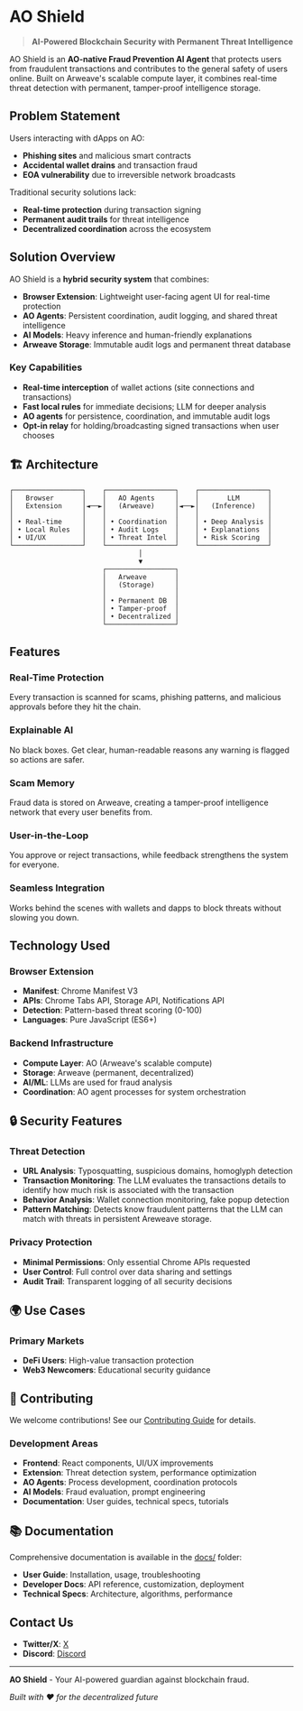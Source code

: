# AO Shield 

> **AI-Powered Blockchain Security with Permanent Threat Intelligence**

AO Shield is an **AO-native Fraud Prevention AI Agent** that protects users from fraudulent transactions and contributes to the general safety of users online. Built on Arweave's scalable compute layer, it combines real-time threat detection with permanent, tamper-proof intelligence storage.

## Problem Statement

Users interacting with dApps on AO:
- **Phishing sites** and malicious smart contracts
- **Accidental wallet drains** and transaction fraud
- **EOA vulnerability** due to irreversible network broadcasts

Traditional security solutions lack:
- **Real-time protection** during transaction signing
- **Permanent audit trails** for threat intelligence
- **Decentralized coordination** across the ecosystem

## Solution Overview

AO Shield is a **hybrid security system** that combines:

- **Browser Extension**: Lightweight user-facing agent UI for real-time protection
- **AO Agents**: Persistent coordination, audit logging, and shared threat intelligence
- **AI Models**: Heavy inference and human-friendly explanations
- **Arweave Storage**: Immutable audit logs and permanent threat database

### Key Capabilities

- **Real-time interception** of wallet actions (site connections and transactions)
- **Fast local rules** for immediate decisions; LLM for deeper analysis
- **AO agents** for persistence, coordination, and immutable audit logs
- **Opt-in relay** for holding/broadcasting signed transactions when user chooses

## 🏗️ Architecture

```
┌─────────────────┐    ┌─────────────────┐    ┌─────────────────┐
│   Browser       │    │   AO Agents     │    │       LLM       │
│   Extension     │◄──►│   (Arweave)     │◄──►│   (Inference)   │
│                 │    │                 │    │                 │
│ • Real-time     │    │ • Coordination  │    │ • Deep Analysis │
│ • Local Rules   │    │ • Audit Logs    │    │ • Explanations  │
│ • UI/UX         │    │ • Threat Intel  │    │ • Risk Scoring  │
└─────────────────┘    └─────────────────┘    └─────────────────┘
                                │
                                ▼
                       ┌─────────────────┐
                       │   Arweave       │
                       │   (Storage)     │
                       │                 │
                       │ • Permanent DB  │
                       │ • Tamper-proof  │
                       │ • Decentralized │
                       └─────────────────┘
```

## Features

### Real-Time Protection
Every transaction is scanned for scams, phishing patterns, and malicious approvals before they hit the chain.

### Explainable AI
No black boxes. Get clear, human-readable reasons any warning is flagged so actions are safer.

### Scam Memory
Fraud data is stored on Arweave, creating a tamper-proof intelligence network that every user benefits from.

### User-in-the-Loop
You approve or reject transactions, while feedback strengthens the system for everyone.

### Seamless Integration
Works behind the scenes with wallets and dapps to block threats without slowing you down.

## Technology Used

### Browser Extension
- **Manifest**: Chrome Manifest V3
- **APIs**: Chrome Tabs API, Storage API, Notifications API
- **Detection**: Pattern-based threat scoring (0-100)
- **Languages**: Pure JavaScript (ES6+)

### Backend Infrastructure
- **Compute Layer**: AO (Arweave's scalable compute)
- **Storage**: Arweave (permanent, decentralized)
- **AI/ML**: LLMs are used for fraud analysis
- **Coordination**: AO agent processes for system orchestration

## 🔒 Security Features

### Threat Detection
- **URL Analysis**: Typosquatting, suspicious domains, homoglyph detection
- **Transaction Monitoring**: The LLM evaluates the transactions details to identify how much risk is associated with the transaction
- **Behavior Analysis**: Wallet connection monitoring, fake popup detection
- **Pattern Matching**: Detects know fraudulent patterns that the LLM can match with threats in persistent Areweave storage.

### Privacy Protection
- **Minimal Permissions**: Only essential Chrome APIs requested
- **User Control**: Full control over data sharing and settings
- **Audit Trail**: Transparent logging of all security decisions

## 🌍 Use Cases

### Primary Markets
- **DeFi Users**: High-value transaction protection
- **Web3 Newcomers**: Educational security guidance

## 🤝 Contributing

We welcome contributions! See our [Contributing Guide](docs/resources/contributing.md) for details.

### Development Areas
- **Frontend**: React components, UI/UX improvements
- **Extension**: Threat detection system, performance optimization
- **AO Agents**: Process development, coordination protocols
- **AI Models**: Fraud evaluation, prompt engineering
- **Documentation**: User guides, technical specs, tutorials

## 📚 Documentation

Comprehensive documentation is available in the [docs/](docs/) folder:

- **User Guide**: Installation, usage, troubleshooting
- **Developer Docs**: API reference, customization, deployment
- **Technical Specs**: Architecture, algorithms, performance


## Contact Us

- **Twitter/X**: [X](https://x.com/_AOshield)
- **Discord**: [Discord](https://discord.gg/39N5hGaU)


---

**AO Shield** - Your AI-powered guardian against blockchain fraud.

*Built with ❤️ for the decentralized future*

